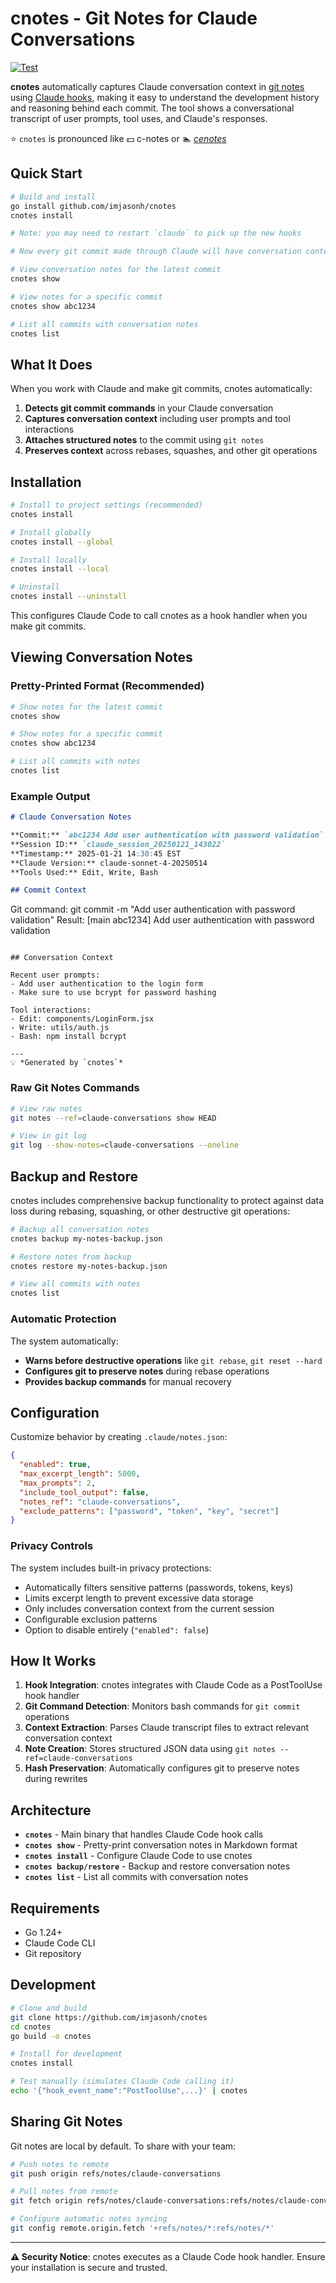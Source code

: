 # cnotes - Git Notes for Claude Conversations

[![Test](https://github.com/imjasonh/cnotes/actions/workflows/test.yml/badge.svg)](https://github.com/imjasonh/cnotes/actions/workflows/test.yml)

**cnotes** automatically captures Claude conversation context in [git notes](https://git-scm.com/docs/git-notes) using [Claude hooks](https://docs.anthropic.com/en/docs/claude-code/hooks), making it easy to understand the development history and reasoning behind each commit. The tool shows a conversational transcript of user prompts, tool uses, and Claude's responses.

⭐️ `cnotes` is pronounced like 💵 c-notes or 🏊 [_cenotes_](https://en.wikipedia.org/wiki/Cenote)

## Quick Start

```bash
# Build and install
go install github.com/imjasonh/cnotes
cnotes install

# Note: you may need to restart `claude` to pick up the new hooks

# Now every git commit made through Claude will have conversation context attached!

# View conversation notes for the latest commit
cnotes show

# View notes for a specific commit  
cnotes show abc1234

# List all commits with conversation notes
cnotes list
```

## What It Does

When you work with Claude and make git commits, cnotes automatically:

1. **Detects git commit commands** in your Claude conversation
2. **Captures conversation context** including user prompts and tool interactions
3. **Attaches structured notes** to the commit using `git notes`
4. **Preserves context** across rebases, squashes, and other git operations

## Installation

```bash
# Install to project settings (recommended)
cnotes install

# Install globally
cnotes install --global

# Install locally  
cnotes install --local

# Uninstall
cnotes install --uninstall
```

This configures Claude Code to call cnotes as a hook handler when you make git commits.

## Viewing Conversation Notes

### Pretty-Printed Format (Recommended)

```bash
# Show notes for the latest commit
cnotes show

# Show notes for a specific commit
cnotes show abc1234

# List all commits with notes
cnotes list
```

### Example Output

```markdown
# Claude Conversation Notes

**Commit:** `abc1234 Add user authentication with password validation`
**Session ID:** `claude_session_20250121_143022`
**Timestamp:** 2025-01-21 14:30:45 EST
**Claude Version:** claude-sonnet-4-20250514
**Tools Used:** Edit, Write, Bash

## Commit Context

```
Git command: git commit -m "Add user authentication with password validation"
Result: [main abc1234] Add user authentication with password validation
```

## Conversation Context

Recent user prompts:
- Add user authentication to the login form
- Make sure to use bcrypt for password hashing

Tool interactions:
- Edit: components/LoginForm.jsx
- Write: utils/auth.js
- Bash: npm install bcrypt

---
💡 *Generated by `cnotes`*
```

### Raw Git Notes Commands

```bash
# View raw notes
git notes --ref=claude-conversations show HEAD

# View in git log
git log --show-notes=claude-conversations --oneline
```

## Backup and Restore

cnotes includes comprehensive backup functionality to protect against data loss during rebasing, squashing, or other destructive git operations:

```bash
# Backup all conversation notes
cnotes backup my-notes-backup.json

# Restore notes from backup
cnotes restore my-notes-backup.json

# View all commits with notes
cnotes list
```

### Automatic Protection

The system automatically:
- **Warns before destructive operations** like `git rebase`, `git reset --hard`
- **Configures git to preserve notes** during rebase operations
- **Provides backup commands** for manual recovery

## Configuration

Customize behavior by creating `.claude/notes.json`:

```json
{
  "enabled": true,
  "max_excerpt_length": 5000,
  "max_prompts": 2,
  "include_tool_output": false,
  "notes_ref": "claude-conversations",
  "exclude_patterns": ["password", "token", "key", "secret"]
}
```

### Privacy Controls

The system includes built-in privacy protections:
- Automatically filters sensitive patterns (passwords, tokens, keys)
- Limits excerpt length to prevent excessive data storage
- Only includes conversation context from the current session
- Configurable exclusion patterns
- Option to disable entirely (`"enabled": false`)

## How It Works

1. **Hook Integration**: cnotes integrates with Claude Code as a PostToolUse hook handler
2. **Git Command Detection**: Monitors bash commands for `git commit` operations
3. **Context Extraction**: Parses Claude transcript files to extract relevant conversation context
4. **Note Creation**: Stores structured JSON data using `git notes --ref=claude-conversations`
5. **Hash Preservation**: Automatically configures git to preserve notes during rewrites

## Architecture

- **`cnotes`** - Main binary that handles Claude Code hook calls
- **`cnotes show`** - Pretty-print conversation notes in Markdown format  
- **`cnotes install`** - Configure Claude Code to use cnotes
- **`cnotes backup/restore`** - Backup and restore conversation notes
- **`cnotes list`** - List all commits with conversation notes

## Requirements

- Go 1.24+
- Claude Code CLI
- Git repository

## Development

```bash
# Clone and build
git clone https://github.com/imjasonh/cnotes
cd cnotes
go build -o cnotes

# Install for development
cnotes install

# Test manually (simulates Claude Code calling it)
echo '{"hook_event_name":"PostToolUse",...}' | cnotes
```

## Sharing Git Notes

Git notes are local by default. To share with your team:

```bash
# Push notes to remote
git push origin refs/notes/claude-conversations

# Pull notes from remote  
git fetch origin refs/notes/claude-conversations:refs/notes/claude-conversations

# Configure automatic notes syncing
git config remote.origin.fetch '+refs/notes/*:refs/notes/*'
```

---

**⚠️ Security Notice**: cnotes executes as a Claude Code hook handler. Ensure your installation is secure and trusted.
